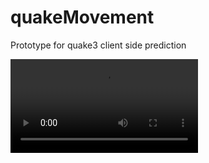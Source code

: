 # quakeMovement
Prototype for quake3 client side prediction

![](https://github.com/m16a/quakeMovement/blob/master/demo.mp4)
